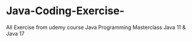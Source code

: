 # Java-Coding-Exercise-
All Exercise from udemy course Java Programming Masterclass Java 11 &amp; Java 17
